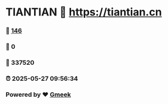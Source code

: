 # TIANTIAN :link: https://tiantian.cn 
### :page_facing_up: [146](https://tiantian.cn/tag.html) 
### :speech_balloon: 0 
### :hibiscus: 337520 
### :alarm_clock: 2025-05-27 09:56:34 
### Powered by :heart: [Gmeek](https://github.com/Meekdai/Gmeek)
